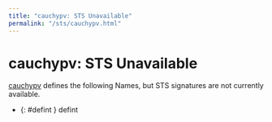 ```yaml
---
title: "cauchypv: STS Unavailable"
permalink: "/sts/cauchypv.html"
---
```


# cauchypv: STS Unavailable


[cauchypv](/cd/cauchypv)
defines the following Names, but STS signatures are not currently available.


 *  {: #defint } defint